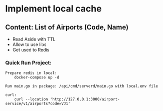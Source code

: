 # Implement local cache

## Content: List of Airports (Code, Name)

- Read Aside with TTL
- Allow to use libs
- Get used to Redis

### Quick Run Project:
    
    Prepare redis in local:
        docker-compose up -d

    Run main.go in package: /api/cmd/serverd/main.go with local.env file

    curl: 
        curl --location 'http://127.0.0.1:3000/airport-service/v1/airports?code=VJ1'
    

